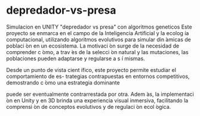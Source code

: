 # depredador-vs-presa
Simulacion en UNITY "depredador vs presa" con algoritmos geneticos
Este proyecto se enmarca en el campo de la Inteligencia Artificial y la ecolog ́ıa computacional,
utilizando algoritmos evolutivos para simular din ́amicas de poblaci ́on en un ecosistema. La
motivaci ́on surge de la necesidad de comprender c ́omo, a trav ́es de la selecci ́on natural y las
mutaciones, las poblaciones pueden adaptarse y regularse a s ́ı mismas.

Desde un punto de vista cient ́ıfico, este proyecto permite estudiar el comportamiento de es-
trategias contrapuestas en entornos competitivos, demostrando c ́omo una estrategia dominante

puede ser eventualmente contrarrestada por otra. Adem ́as, la implementaci ́on en Unity y en
3D brinda una experiencia visual inmersiva, facilitando la comprensi ́on de conceptos evolutivos
y de regulaci ́on ecol ́ogica.

